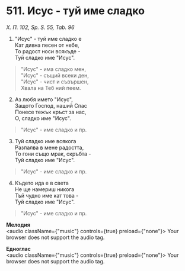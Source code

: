 # 511. Исус - туй име сладко

_Х. П. 102, Sp. S. 55, Tab. 96_

1. "Исус" - туй име сладко е  
Кат дивна песен от небе,  
То радост носи всякъде -  
Туй сладко име "Исус".  

> "Исус" - има сладко мен,  
> "Исус" - същий всеки ден,  
> "Исус" - чист и съвършен,  
> Хвала на Теб ний пеем.  

2. Аз любя името "Исус",  
Защото Господ, наший Спас  
Понесе тежък кръст за нас,  
О, сладко име "Исус".  

> "Исус" - име сладко и пр.  

3. Туй сладко име всякога  
Разпалва в мене радостта,  
То гони също мрак, скръбта -  
Туй сладко име "Исус".  

> "Исус" - име сладко и пр.  

4. Където ида е в света  
Не ще намериш никога  
Тъй чудно име кат това -  
Туй сладко име "Исус".  

> "Исус" - име сладко и пр.

**Мелодия**  
<audio className={"music"} controls={true} preload={"none"}>
    <source src="mp3/511.mp3" type="audio/mpeg"/>
    Your browser does not support the audio tag.
</audio>

**Едноглас**  
<audio className={"music"} controls={true} preload={"none"}>
    <source src="transp/511.mp3" type="audio/mpeg"/>
    Your browser does not support the audio tag.
</audio>

